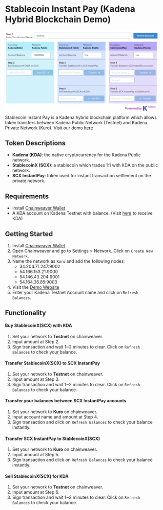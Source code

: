 # Stablecoin Instant Pay (Kadena Hybrid Blockchain Demo)

![](hybrid-demo.png)
   Stablecoin Instant Pay is a Kadena hybrid blockchain platform which allows token transfers between Kadena Public Network (Testnet) and Kadena Private Network (Kuro). Visit our demo [here](https://hybrid.chainweb.com)

## Token Descriptions  
  - **Kadena (KDA)**: the native cryptocurrency for the Kadena Public network.
  - **StablecoinX (SCX)**: a stablecoin which trades 1:1 with KDA on the public network.
  - **SCX InstantPay**: token used for instant transaction settlement on the private network.

## Requirements
 - Install [Chainweaver Wallet](https://www.kadena.io/chainweaver)
 - A KDA account on Kadena Testnet with balance. (Visit [here](https://faucet.testnet.chainweb.com/) to receive KDA)

## Getting Started
  1. Install [Chainweaver Wallet](https://www.kadena.io/chainweaver)
  2. Open Chainweaver and go to Settings > Network. Click on `Create New Network`.
  3. Name the network as `Kuro` and add the following nodes:
    <ul><li>34.204.71.247:9002</li>
      <li>54.166.153.21:9000</li>
      <li>54.146.43.204:9001</li>
      <li>54.164.36.85:9003</li></ul>
  4. Visit the [Demo Website](http://hybrid.chainweb.com/)
  5. Enter your Kadena Testnet Account name and click on `Refresh Balances`.

## Functionality
#### Buy StablecoinX(SCX) with KDA
 1. Set your network to **Testnet** on chainweaver.
 2. Input amount at Step 2.
 3. Sign transaction and wait 1~2 minutes to clear. Click on `Refresh Balances` to check your balance.
#### Transfer StablecoinX(SCX) to SCX InstantPay
 1. Set your network to **Testnet** on chainweaver.
 2. Input amount at Step 3.
 3. Sign transaction and wait 1~2 minutes to clear. Click on `Refresh Balances` to check your balance.
#### Transfer your balances between SCX InstantPay accounts
 1. Set your network to **Kuro** on chainweaver.
 2. Input account name and amount at Step 4.
 3. Sign transaction and click on `Refresh Balances` to check your balance instantly.
#### Transfer SCX InstantPay to StablecoinX(SCX)
 1. Set your network to **Kuro** on chainweaver.
 2. Input amount at Step 5.
 3. Sign transaction and click on `Refresh Balances` to check your balance instantly.
#### Sell StablecoinX(SCX) for KDA
 1. Set your network to **Testnet** on chainweaver.
 2. Input amount at Step 6.
 3. Sign transaction and wait 1~2 minutes to clear. Click on `Refresh Balances` to check your balance.
